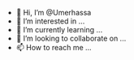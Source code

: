 - 👋 Hi, I’m @Umerhassa
- 👀 I’m interested in ...
- 🌱 I’m currently learning ...
- 💞️ I’m looking to collaborate on ...
- 📫 How to reach me ...

<!---
Umerhassa/Umerhassa is a ✨ special ✨ repository because its `README.md` (this file) appears on your GitHub profile.
You can click the Preview link to take a look at your changes.
--->

